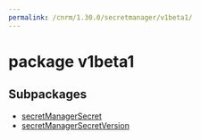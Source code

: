 ```yaml
---
permalink: /cnrm/1.30.0/secretmanager/v1beta1/
---
```


# package v1beta1



## Subpackages

* [secretManagerSecret](secretmanager-v1beta1-secretManagerSecret.md)
* [secretManagerSecretVersion](secretmanager-v1beta1-secretManagerSecretVersion.md)